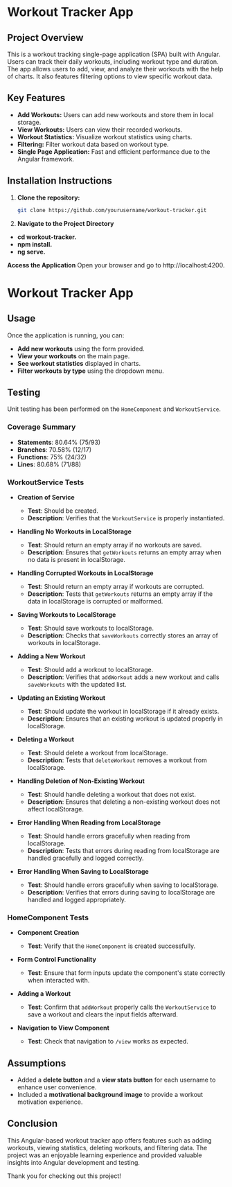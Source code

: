 # Workout Tracker App

## Project Overview

This is a workout tracking single-page application (SPA) built with Angular. Users can track their daily workouts, including workout type and duration. The app allows users to add, view, and analyze their workouts with the help of charts. It also features filtering options to view specific workout data.

## Key Features

- **Add Workouts:** Users can add new workouts and store them in local storage.
- **View Workouts:** Users can view their recorded workouts.
- **Workout Statistics:** Visualize workout statistics using charts.
- **Filtering:** Filter workout data based on workout type.
- **Single Page Application:** Fast and efficient performance due to the Angular framework.

## Installation Instructions

1. **Clone the repository:**
   ```bash
   git clone https://github.com/yourusername/workout-tracker.git
2. **Navigate to the Project Directory**

- **cd workout-tracker.**
- **npm install.**
- **ng serve.**

**Access the Application**
Open your browser and go to http://localhost:4200.
    
# Workout Tracker App

## Usage

Once the application is running, you can:

- **Add new workouts** using the form provided.
- **View your workouts** on the main page.
- **See workout statistics** displayed in charts.
- **Filter workouts by type** using the dropdown menu.

## Testing

Unit testing has been performed on the `HomeComponent` and `WorkoutService`.

### Coverage Summary

- **Statements**: 80.64% (75/93)
- **Branches**: 70.58% (12/17)
- **Functions**: 75% (24/32)
- **Lines**: 80.68% (71/88)

### WorkoutService Tests

- **Creation of Service**
  - **Test**: Should be created.
  - **Description**: Verifies that the `WorkoutService` is properly instantiated.

- **Handling No Workouts in LocalStorage**
  - **Test**: Should return an empty array if no workouts are saved.
  - **Description**: Ensures that `getWorkouts` returns an empty array when no data is present in localStorage.

- **Handling Corrupted Workouts in LocalStorage**
  - **Test**: Should return an empty array if workouts are corrupted.
  - **Description**: Tests that `getWorkouts` returns an empty array if the data in localStorage is corrupted or malformed.

- **Saving Workouts to LocalStorage**
  - **Test**: Should save workouts to localStorage.
  - **Description**: Checks that `saveWorkouts` correctly stores an array of workouts in localStorage.

- **Adding a New Workout**
  - **Test**: Should add a workout to localStorage.
  - **Description**: Verifies that `addWorkout` adds a new workout and calls `saveWorkouts` with the updated list.

- **Updating an Existing Workout**
  - **Test**: Should update the workout in localStorage if it already exists.
  - **Description**: Ensures that an existing workout is updated properly in localStorage.

- **Deleting a Workout**
  - **Test**: Should delete a workout from localStorage.
  - **Description**: Tests that `deleteWorkout` removes a workout from localStorage.

- **Handling Deletion of Non-Existing Workout**
  - **Test**: Should handle deleting a workout that does not exist.
  - **Description**: Ensures that deleting a non-existing workout does not affect localStorage.

- **Error Handling When Reading from LocalStorage**
  - **Test**: Should handle errors gracefully when reading from localStorage.
  - **Description**: Tests that errors during reading from localStorage are handled gracefully and logged correctly.

- **Error Handling When Saving to LocalStorage**
  - **Test**: Should handle errors gracefully when saving to localStorage.
  - **Description**: Verifies that errors during saving to localStorage are handled and logged appropriately.

### HomeComponent Tests

- **Component Creation**
  - **Test**: Verify that the `HomeComponent` is created successfully.

- **Form Control Functionality**
  - **Test**: Ensure that form inputs update the component's state correctly when interacted with.

- **Adding a Workout**
  - **Test**: Confirm that `addWorkout` properly calls the `WorkoutService` to save a workout and clears the input fields afterward.

- **Navigation to View Component**
  - **Test**: Check that navigation to `/view` works as expected.

## Assumptions

- Added a **delete button** and a **view stats button** for each username to enhance user convenience.
- Included a **motivational background image** to provide a workout motivation experience.

## Conclusion

This Angular-based workout tracker app offers features such as adding workouts, viewing statistics, deleting workouts, and filtering data. The project was an enjoyable learning experience and provided valuable insights into Angular development and testing.

Thank you for checking out this project!
